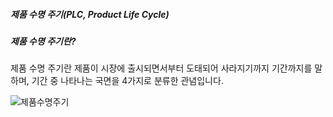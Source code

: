 ##### 제품 수명 주기(PLC, Product Life Cycle)

##### 제품 수명 주기란?
제품 수명 주기란 제품이 시장에 출시되면서부터 도태되어 사라지기까지 기간까지를 말하며, 기간 중 나타나는 국면을 4가지로 분류한 관념입니다.

![제품수명주기](https://lh3.googleusercontent.com/proxy/ggBxVrsWTAlJzb504EUSZqJwWm_1TEqEEalPE0ZaNtbWOApWLal_WYuustik-DWqWODfqs2jSYjcE3RsoYncRpfJmbx7Nrhoynb1-hdxyqKYwhWNDfJ0zQXqi-osIftxQTdXvea1WyPW3zys2jTMUx8f4C1YEi5Cf6M9uKxXLdz81G1xpQ79VwvQr5PACc4Ui8X3ap18rZxtcRMgMDSNb8XfWQvAfPooIks5z9SGvma2ea_I6o5U8SByAiIdTnF0EDkOmkNolXcwy3LWgnscaTwZdT82q0yPeuXeh1bciI1zOm8KAp8FqoCEkcg_dXbdTkN5l0rGjK_RT5dheWWCxctFQfW10nTRNk-_zCBl4hQkwUzD27e18P0mB1HqFow1sXTUxQ_AnyhCMcGMKV2gSERsPeUjjA)

